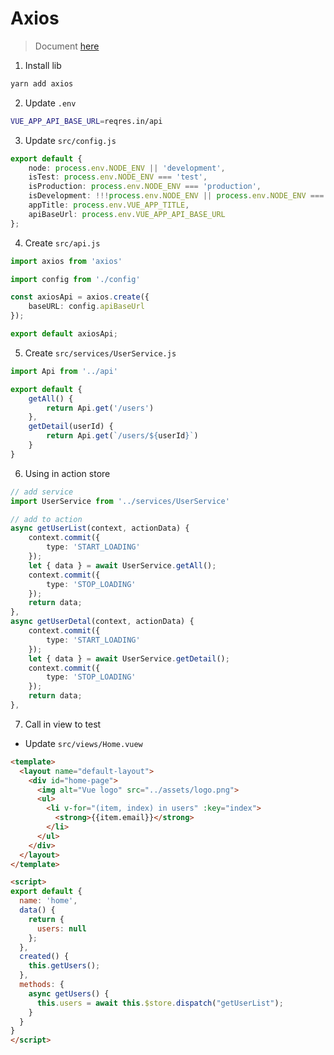 # Axios

> Document [here](https://github.com/axios/axios)

1. Install lib

```bash
yarn add axios
```

2. Update `.env`

```bash
VUE_APP_API_BASE_URL=reqres.in/api
```

3. Update `src/config.js`

```ts
export default {
    node: process.env.NODE_ENV || 'development',
    isTest: process.env.NODE_ENV === 'test',
    isProduction: process.env.NODE_ENV === 'production',
    isDevelopment: !!!process.env.NODE_ENV || process.env.NODE_ENV === 'development',
    appTitle: process.env.VUE_APP_TITLE,
    apiBaseUrl: process.env.VUE_APP_API_BASE_URL
};
```

4. Create `src/api.js`

```ts
import axios from 'axios'

import config from './config'

const axiosApi = axios.create({
    baseURL: config.apiBaseUrl
});

export default axiosApi;
```

5. Create `src/services/UserService.js`

```ts
import Api from '../api'

export default {
    getAll() {
        return Api.get('/users')
    },
    getDetail(userId) {
        return Api.get(`/users/${userId}`)
    }
}
```

6. Using in action store

```ts
// add service
import UserService from '../services/UserService'

// add to action
async getUserList(context, actionData) {
    context.commit({
        type: 'START_LOADING'
    });
    let { data } = await UserService.getAll();
    context.commit({
        type: 'STOP_LOADING'
    });
    return data;
},
async getUserDetal(context, actionData) {
    context.commit({
        type: 'START_LOADING'
    });
    let { data } = await UserService.getDetail();
    context.commit({
        type: 'STOP_LOADING'
    });
    return data;
},
```

7. Call in view to test

- Update `src/views/Home.vuew`

```html
<template>
  <layout name="default-layout">
    <div id="home-page">
      <img alt="Vue logo" src="../assets/logo.png">
      <ul>
        <li v-for="(item, index) in users" :key="index">
          <strong>{{item.email}}</strong>
        </li>
      </ul>
    </div>
  </layout>
</template>

<script>
export default {
  name: 'home',
  data() {
    return {
      users: null
    };
  },
  created() {
    this.getUsers();
  },
  methods: {
    async getUsers() {
      this.users = await this.$store.dispatch("getUserList");
    }
  }
}
</script>
```

